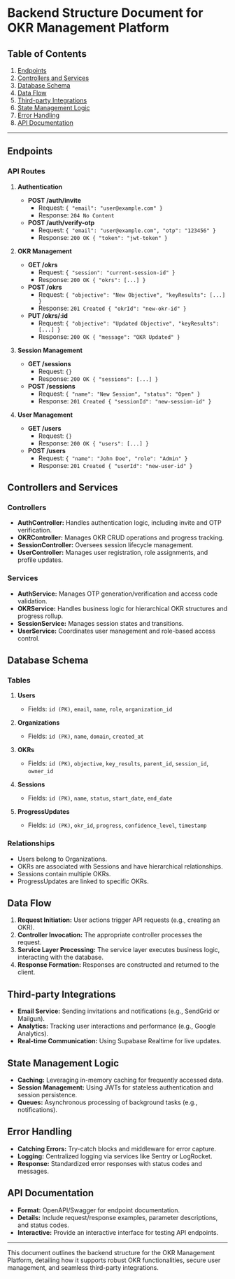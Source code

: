 # Backend Structure Document for OKR Management Platform

## Table of Contents

1. [Endpoints](#endpoints)
2. [Controllers and Services](#controllers-and-services)
3. [Database Schema](#database-schema)
4. [Data Flow](#data-flow)
5. [Third-party Integrations](#third-party-integrations)
6. [State Management Logic](#state-management-logic)
7. [Error Handling](#error-handling)
8. [API Documentation](#api-documentation)

---

## Endpoints

### API Routes

1. **Authentication**
   - **POST /auth/invite**
     - Request: `{ "email": "user@example.com" }`
     - Response: `204 No Content`
   - **POST /auth/verify-otp**
     - Request: `{ "email": "user@example.com", "otp": "123456" }`
     - Response: `200 OK { "token": "jwt-token" }`

2. **OKR Management**
   - **GET /okrs**
     - Request: `{ "session": "current-session-id" }`
     - Response: `200 OK { "okrs": [...] }`
   - **POST /okrs**
     - Request: `{ "objective": "New Objective", "keyResults": [...] }`
     - Response: `201 Created { "okrId": "new-okr-id" }`
   - **PUT /okrs/:id**
     - Request: `{ "objective": "Updated Objective", "keyResults": [...] }`
     - Response: `200 OK { "message": "OKR Updated" }`

3. **Session Management**
   - **GET /sessions**
     - Request: `{}`
     - Response: `200 OK { "sessions": [...] }`
   - **POST /sessions**
     - Request: `{ "name": "New Session", "status": "Open" }`
     - Response: `201 Created { "sessionId": "new-session-id" }`

4. **User Management**
   - **GET /users**
     - Request: `{}`
     - Response: `200 OK { "users": [...] }`
   - **POST /users**
     - Request: `{ "name": "John Doe", "role": "Admin" }`
     - Response: `201 Created { "userId": "new-user-id" }`

## Controllers and Services

### Controllers

- **AuthController:** Handles authentication logic, including invite and OTP verification.
- **OKRController:** Manages OKR CRUD operations and progress tracking.
- **SessionController:** Oversees session lifecycle management.
- **UserController:** Manages user registration, role assignments, and profile updates.

### Services

- **AuthService:** Manages OTP generation/verification and access code validation.
- **OKRService:** Handles business logic for hierarchical OKR structures and progress rollup.
- **SessionService:** Manages session states and transitions.
- **UserService:** Coordinates user management and role-based access control.

## Database Schema

### Tables

1. **Users**
   - Fields: `id (PK)`, `email`, `name`, `role`, `organization_id`

2. **Organizations**
   - Fields: `id (PK)`, `name`, `domain`, `created_at`

3. **OKRs**
   - Fields: `id (PK)`, `objective`, `key_results`, `parent_id`, `session_id`, `owner_id`

4. **Sessions**
   - Fields: `id (PK)`, `name`, `status`, `start_date`, `end_date`

5. **ProgressUpdates**
   - Fields: `id (PK)`, `okr_id`, `progress`, `confidence_level`, `timestamp`

### Relationships

- Users belong to Organizations.
- OKRs are associated with Sessions and have hierarchical relationships.
- Sessions contain multiple OKRs.
- ProgressUpdates are linked to specific OKRs.

## Data Flow

1. **Request Initiation:** User actions trigger API requests (e.g., creating an OKR).
2. **Controller Invocation:** The appropriate controller processes the request.
3. **Service Layer Processing:** The service layer executes business logic, interacting with the database.
4. **Response Formation:** Responses are constructed and returned to the client.

## Third-party Integrations

- **Email Service:** Sending invitations and notifications (e.g., SendGrid or Mailgun).
- **Analytics:** Tracking user interactions and performance (e.g., Google Analytics).
- **Real-time Communication:** Using Supabase Realtime for live updates.

## State Management Logic

- **Caching:** Leveraging in-memory caching for frequently accessed data.
- **Session Management:** Using JWTs for stateless authentication and session persistence.
- **Queues:** Asynchronous processing of background tasks (e.g., notifications).

## Error Handling

- **Catching Errors:** Try-catch blocks and middleware for error capture.
- **Logging:** Centralized logging via services like Sentry or LogRocket.
- **Response:** Standardized error responses with status codes and messages.

## API Documentation

- **Format:** OpenAPI/Swagger for endpoint documentation.
- **Details:** Include request/response examples, parameter descriptions, and status codes.
- **Interactive:** Provide an interactive interface for testing API endpoints.

---

This document outlines the backend structure for the OKR Management Platform, detailing how it supports robust OKR functionalities, secure user management, and seamless third-party integrations.